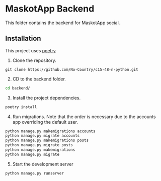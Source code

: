 # MaskotApp Backend

This folder contains the backend for MaskotApp social.

## Installation

This project uses [poetry](https://python-poetry.org/docs/#installation)

1. Clone the repository.

```git
git clone https://github.com/No-Country/c15-48-n-python.git
```

2. CD to the backend folder.

```bash
cd backend/
```

3. Install the project dependencies.

```bash
poetry install
```

4. Run migrations. Note that the order is necessary due to the accounts app overriding the default user.

```bash
python manage.py makemigrations accounts
python manage.py migrate accounts
python manage.py makemigrations posts
python manage.py migrate posts
python manage.py makemigrations
python manage.py migrate
```

5. Start the development server

```bash
python manage.py runserver
```
